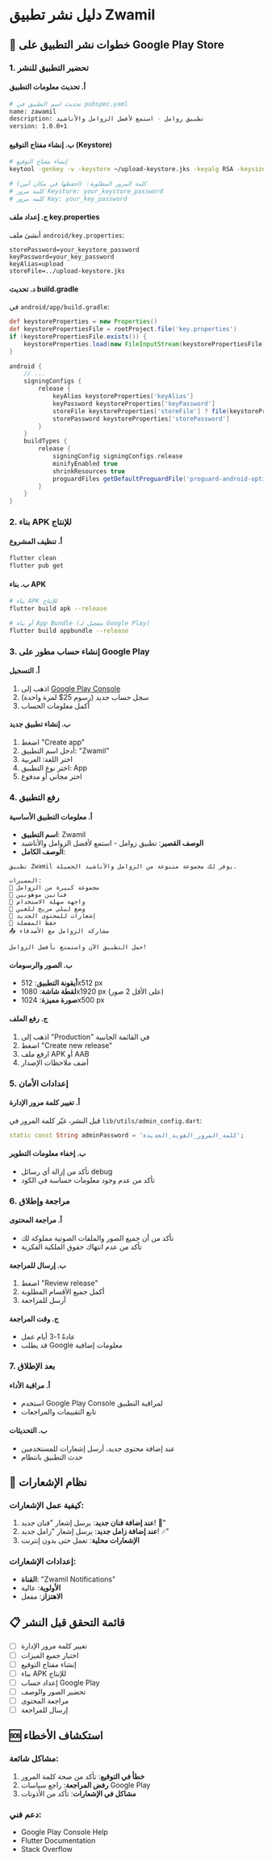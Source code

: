 # دليل نشر تطبيق Zwamil

## 📱 خطوات نشر التطبيق على Google Play Store

### 1. تحضير التطبيق للنشر

#### أ. تحديث معلومات التطبيق
```bash
# تحديث اسم التطبيق في pubspec.yaml
name: zawamil
description: تطبيق زوامل - استمع لأفضل الزوامل والأناشيد
version: 1.0.0+1
```

#### ب. إنشاء مفتاح التوقيع (Keystore)
```bash
# إنشاء مفتاح التوقيع
keytool -genkey -v -keystore ~/upload-keystore.jks -keyalg RSA -keysize 2048 -validity 10000 -alias upload

# كلمة المرور المطلوبة: (احفظها في مكان آمن)
# كلمة مرور Keystore: your_keystore_password
# كلمة مرور Key: your_key_password
```

#### ج. إعداد ملف key.properties
أنشئ ملف `android/key.properties`:
```properties
storePassword=your_keystore_password
keyPassword=your_key_password
keyAlias=upload
storeFile=../upload-keystore.jks
```

#### د. تحديث build.gradle
في `android/app/build.gradle`:
```gradle
def keystoreProperties = new Properties()
def keystorePropertiesFile = rootProject.file('key.properties')
if (keystorePropertiesFile.exists()) {
    keystoreProperties.load(new FileInputStream(keystorePropertiesFile))
}

android {
    // ...
    signingConfigs {
        release {
            keyAlias keystoreProperties['keyAlias']
            keyPassword keystoreProperties['keyPassword']
            storeFile keystoreProperties['storeFile'] ? file(keystoreProperties['storeFile']) : null
            storePassword keystoreProperties['storePassword']
        }
    }
    buildTypes {
        release {
            signingConfig signingConfigs.release
            minifyEnabled true
            shrinkResources true
            proguardFiles getDefaultProguardFile('proguard-android-optimize.txt'), 'proguard-rules.pro'
        }
    }
}
```

### 2. بناء APK للإنتاج

#### أ. تنظيف المشروع
```bash
flutter clean
flutter pub get
```

#### ب. بناء APK
```bash
# بناء APK للإنتاج
flutter build apk --release

# أو بناء App Bundle (مفضل لـ Google Play)
flutter build appbundle --release
```

### 3. إنشاء حساب مطور على Google Play

#### أ. التسجيل
1. اذهب إلى [Google Play Console](https://play.google.com/console)
2. سجل حساب جديد (رسوم 25$ لمرة واحدة)
3. أكمل معلومات الحساب

#### ب. إنشاء تطبيق جديد
1. اضغط "Create app"
2. أدخل اسم التطبيق: "Zwamil"
3. اختر اللغة: العربية
4. اختر نوع التطبيق: App
5. اختر مجاني أو مدفوع

### 4. رفع التطبيق

#### أ. معلومات التطبيق الأساسية
- **اسم التطبيق**: Zwamil
- **الوصف القصير**: تطبيق زوامل - استمع لأفضل الزوامل والأناشيد
- **الوصف الكامل**: 
```
تطبيق Zwamil يوفر لك مجموعة متنوعة من الزوامل والأناشيد الجميلة.

المميزات:
🎵 مجموعة كبيرة من الزوامل
🎤 فنانين موهوبين
📱 واجهة سهلة الاستخدام
🌙 وضع ليلي مريح للعين
🔔 إشعارات للمحتوى الجديد
💾 حفظ المفضلة
📤 مشاركة الزوامل مع الأصدقاء

حمل التطبيق الآن واستمتع بأفضل الزوامل!
```

#### ب. الصور والرسومات
- **أيقونة التطبيق**: 512x512 px
- **لقطة شاشة**: 1080x1920 px (على الأقل 2 صور)
- **صورة مميزة**: 1024x500 px

#### ج. رفع الملف
1. اذهب إلى "Production" في القائمة الجانبية
2. اضغط "Create new release"
3. ارفع ملف APK أو AAB
4. أضف ملاحظات الإصدار

### 5. إعدادات الأمان

#### أ. تغيير كلمة مرور الإدارة
قبل النشر، غيّر كلمة المرور في `lib/utils/admin_config.dart`:
```dart
static const String adminPassword = 'كلمة_المرور_القوية_الجديدة';
```

#### ب. إخفاء معلومات التطوير
- تأكد من إزالة أي رسائل debug
- تأكد من عدم وجود معلومات حساسة في الكود

### 6. مراجعة وإطلاق

#### أ. مراجعة المحتوى
- تأكد من أن جميع الصور والملفات الصوتية مملوكة لك
- تأكد من عدم انتهاك حقوق الملكية الفكرية

#### ب. إرسال للمراجعة
1. اضغط "Review release"
2. أكمل جميع الأقسام المطلوبة
3. أرسل للمراجعة

#### ج. وقت المراجعة
- عادةً 1-3 أيام عمل
- قد يطلب Google معلومات إضافية

### 7. بعد الإطلاق

#### أ. مراقبة الأداء
- استخدم Google Play Console لمراقبة التطبيق
- تابع التقييمات والمراجعات

#### ب. التحديثات
- عند إضافة محتوى جديد، أرسل إشعارات للمستخدمين
- حدث التطبيق بانتظام

## 🔔 نظام الإشعارات

### كيفية عمل الإشعارات:
1. **عند إضافة فنان جديد**: يرسل إشعار "فنان جديد! 🎵"
2. **عند إضافة زامل جديد**: يرسل إشعار "زامل جديد! 🎶"
3. **الإشعارات محلية**: تعمل حتى بدون إنترنت

### إعدادات الإشعارات:
- **القناة**: "Zwamil Notifications"
- **الأولوية**: عالية
- **الاهتزاز**: مفعل

## 📋 قائمة التحقق قبل النشر

- [ ] تغيير كلمة مرور الإدارة
- [ ] اختبار جميع الميزات
- [ ] إنشاء مفتاح التوقيع
- [ ] بناء APK للإنتاج
- [ ] إعداد حساب Google Play
- [ ] تحضير الصور والوصف
- [ ] مراجعة المحتوى
- [ ] إرسال للمراجعة

## 🆘 استكشاف الأخطاء

### مشاكل شائعة:
1. **خطأ في التوقيع**: تأكد من صحة كلمة المرور
2. **رفض المراجعة**: راجع سياسات Google Play
3. **مشاكل في الإشعارات**: تأكد من الأذونات

### دعم فني:
- Google Play Console Help
- Flutter Documentation
- Stack Overflow 
